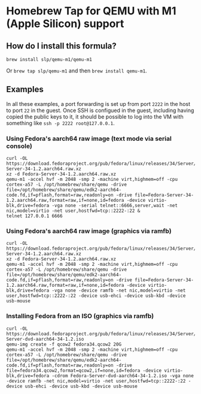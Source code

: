 # Homebrew Tap for QEMU with M1 (Apple Silicon) support

## How do I install this formula?

`brew install slp/qemu-m1/qemu-m1`

Or `brew tap slp/qemu-m1` and then `brew install qemu-m1`.

## Examples

In all these examples, a port forwarding is set up from port `2222` in the host to port `22` in the guest. Once SSH is configued in the guest, including having copied the public keys to it, it should be possible to log into the VM with something like `ssh -p 2222 root@127.0.0.1`.

### Using Fedora's aarch64 raw image (text mode via serial console)

```
curl -OL https://download.fedoraproject.org/pub/fedora/linux/releases/34/Server/aarch64/images/Fedora-Server-34-1.2.aarch64.raw.xz
xz -d Fedora-Server-34-1.2.aarch64.raw.xz
qemu-m1 -accel hvf -m 2048 -smp 2 -machine virt,highmem=off -cpu cortex-a57 -L /opt/homebrew/share/qemu -drive file=/opt/homebrew/share/qemu/edk2-aarch64-code.fd,if=pflash,format=raw,readonly=on -drive file=Fedora-Server-34-1.2.aarch64.raw,format=raw,if=none,id=fedora -device virtio-blk,drive=fedora -vga none -serial telnet::6666,server,wait -net nic,model=virtio -net user,hostfwd=tcp::2222-:22 &
telnet 127.0.0.1 6666
```

### Using Fedora's aarch64 raw image (graphics via ramfb)

```
curl -OL https://download.fedoraproject.org/pub/fedora/linux/releases/34/Server/aarch64/images/Fedora-Server-34-1.2.aarch64.raw.xz
xz -d Fedora-Server-34-1.2.aarch64.raw.xz
qemu-m1 -accel hvf -m 2048 -smp 2 -machine virt,highmem=off -cpu cortex-a57 -L /opt/homebrew/share/qemu -drive file=/opt/homebrew/share/qemu/edk2-aarch64-code.fd,if=pflash,format=raw,readonly=on -drive file=Fedora-Server-34-1.2.aarch64.raw,format=raw,if=none,id=fedora -device virtio-blk,drive=fedora -vga none -device ramfb -net nic,model=virtio -net user,hostfwd=tcp::2222-:22 -device usb-ehci -device usb-kbd -device usb-mouse
```

### Installing Fedora from an ISO (graphics via ramfb)

```
curl -OL https://download.fedoraproject.org/pub/fedora/linux/releases/34/Server/aarch64/iso/Fedora-Server-dvd-aarch64-34-1.2.iso
qemu-img create -f qcow2 fedora34.qcow2 20G
qemu-m1 -accel hvf -m 2048 -smp 2 -machine virt,highmem=off -cpu cortex-a57 -L /opt/homebrew/share/qemu -drive file=/opt/homebrew/share/qemu/edk2-aarch64-code.fd,if=pflash,format=raw,readonly=on -drive file=fedora34.qcow2,format=qcow2,if=none,id=fedora -device virtio-blk,drive=fedora -cdrom Fedora-Server-dvd-aarch64-34-1.2.iso -vga none -device ramfb -net nic,model=virtio -net user,hostfwd=tcp::2222-:22 -device usb-ehci -device usb-kbd -device usb-mouse
```
